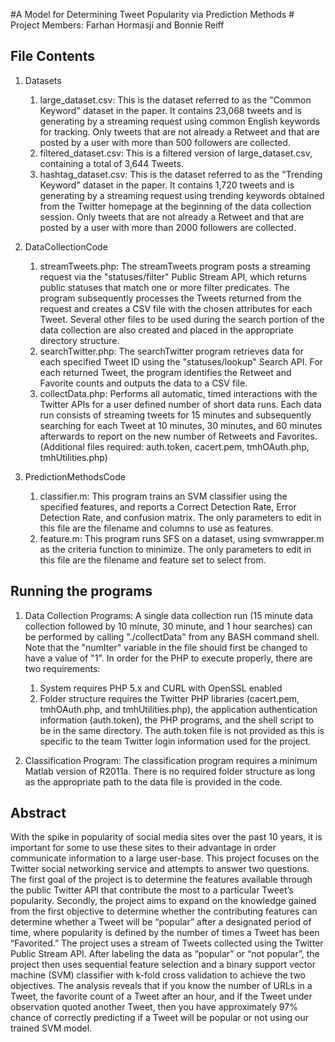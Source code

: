 #A Model for Determining Tweet Popularity via Prediction Methods #
Project Members: Farhan Hormasji and Bonnie Reiff

## File Contents ##
1. Datasets
	1. large_dataset.csv: This is the dataset referred to as the "Common Keyword" dataset in the paper. It contains 23,068 tweets and is generating by a streaming request using common English keywords for tracking. Only tweets that are not already a Retweet and that are posted by a user with more than 500 followers are collected.
	2. filtered_dataset.csv: This is a filtered version of large_dataset.csv, containing a total of 3,644 Tweets.
	3. hashtag_dataset.csv: This is the dataset referred to as the "Trending Keyword" dataset in the paper. It contains 1,720 tweets and is generating by a streaming request using trending keywords obtained from the Twitter homepage at the beginning of the data collection session. Only tweets that are not already a Retweet and that are posted by a user with more than 2000 followers are collected.
	
2. DataCollectionCode
	1. streamTweets.php: The streamTweets program posts a streaming request via the "statuses/filter" Public Stream API, which returns public statuses that match one or more filter predicates. The program subsequently processes the Tweets returned from the request and creates a CSV file with the chosen attributes for each Tweet. Several other files to be used during the search portion of the data collection are also created and placed in the appropriate directory structure.
	2. searchTwitter.php: The searchTwitter program retrieves data for each specified Tweet ID using the "statuses/lookup" Search API. For each returned Tweet, the program identifies the Retweet and Favorite counts and outputs the data to a CSV file.
	3. collectData.php: Performs all automatic, timed interactions with the Twitter APIs for a user defined number of short data runs. Each data run consists of streaming tweets for 15 minutes and subsequently searching for each Tweet at 10 minutes, 30 minutes, and 60 minutes afterwards to report on the new number of Retweets and Favorites.
	(Additional files required: auth.token, cacert.pem, tmhOAuth.php, tmhUtilities.php)

3. PredictionMethodsCode
	1. classifier.m: This program trains an SVM classifier using the specified features, and reports a Correct Detection Rate, Error Detection Rate, and confusion matrix. The only parameters to edit in this file are the filename and columns to use as features.
	2. feature.m: This program runs SFS on a dataset, using svmwrapper.m as the criteria function to minimize. The only parameters to edit in this file are the filename and feature set to select from.
	
	
## Running the programs ##
1. Data Collection Programs: A single data collection run (15 minute data collection followed by 10 minute, 30 minute, and 1 hour searches) can be performed by calling "./collectData" from any BASH command shell. Note that the "numIter" variable in the file should first be changed to have a value of "1". In order for the PHP to execute properly, there are two requirements: 
	1. System requires PHP 5.x and CURL with OpenSSL enabled
	2. Folder structure requires the Twitter PHP libraries (cacert.pem, tmhOAuth.php, and tmhUtilities.php), the application authentication information (auth.token), the PHP programs, and the shell script to be in the same directory. The auth.token file is not provided as this is specific to the team Twitter login information used for the project.

2. Classification Program: The classification program requires a minimum Matlab version of R2011a. There is no required folder structure as long as the appropriate path to the data file is provided in the code.


## Abstract ##
With the spike in popularity of social media sites over the past 10 years, it is important for some to use these sites to their advantage in order communicate information to a large user-base. This project focuses on the Twitter social networking service and attempts to answer two questions. The first goal of the project is to determine the features available through the public Twitter API that contribute the most to a particular Tweet’s popularity. Secondly, the project aims to expand on the knowledge gained from the first objective to determine whether the contributing features can determine whether a Tweet will be “popular” after a designated period of time, where popularity is defined by the number of times a Tweet has been “Favorited.” The project uses a stream of Tweets collected using the Twitter Public Stream API. After labeling the data as “popular” or “not popular”, the project then uses sequential feature selection and a binary support vector machine (SVM) classifier with k-fold cross validation to achieve the two objectives. The analysis reveals that if you know the number of URLs in a Tweet, the favorite count of a Tweet after an hour, and if the Tweet under observation quoted another Tweet, then you have approximately 97% chance of correctly predicting if a Tweet will be popular or not using our trained SVM model.

